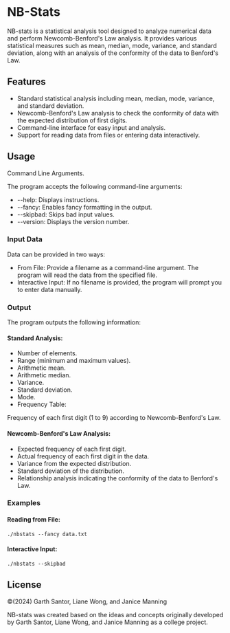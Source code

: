
# NB-Stats

NB-stats is a statistical analysis tool designed to analyze numerical data and perform Newcomb-Benford's Law analysis. It provides various statistical measures such as mean, median, mode, variance, and standard deviation, along with an analysis of the conformity of the data to Benford's Law.


## Features

- Standard statistical analysis including mean, median, mode, variance, and standard deviation.
- Newcomb-Benford's Law analysis to check the conformity of data with the expected      distribution of first digits.
- Command-line interface for easy input and analysis.
- Support for reading data from files or entering data interactively.


## Usage
Command Line Arguments.

The program accepts the following command-line arguments:

- --help: Displays instructions.
- --fancy: Enables fancy formatting in the output.
- --skipbad: Skips bad input values.
- --version: Displays the version number.

### Input Data
Data can be provided in two ways:

- From File: Provide a filename as a command-line argument. The program will read the data from the specified file.
- Interactive Input: If no filename is provided, the program will prompt you to enter data manually.

### Output
The program outputs the following information:

#### Standard Analysis:

- Number of elements.
- Range (minimum and maximum values).
- Arithmetic mean.
- Arithmetic median.
- Variance.
- Standard deviation.
- Mode.
- Frequency Table:

Frequency of each first digit (1 to 9) according to Newcomb-Benford's Law.

#### Newcomb-Benford's Law Analysis:

- Expected frequency of each first digit.
- Actual frequency of each first digit in the data.
- Variance from the expected distribution.
- Standard deviation of the distribution.
- Relationship analysis indicating the conformity of the data to Benford's Law.

### Examples
#### Reading from File:  
`./nbstats --fancy data.txt`


#### Interactive Input:
`./nbstats --skipbad`

## License

©(2024) Garth Santor, Liane Wong, and Janice Manning

NB-stats was created based on the ideas and concepts originally developed by Garth Santor, Liane Wong, and Janice Manning as a college project.




